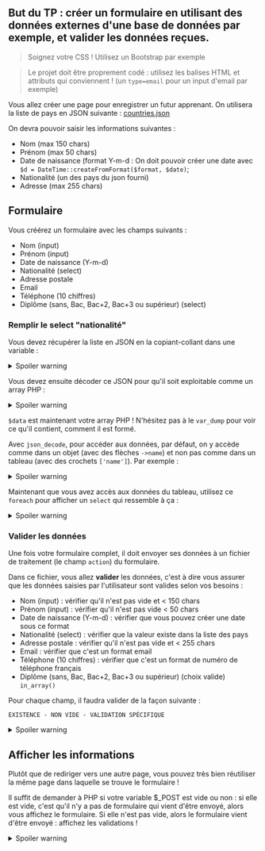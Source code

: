 ## But du TP : créer un formulaire en utilisant des données externes d'une base de données par exemple, et valider les données reçues.

> Soignez votre CSS ! Utilisez un Bootstrap par exemple

> Le projet doit être proprement codé : utilisez les balises HTML et attributs qui conviennent ! (un `type=email` pour un input d'email par exemple)

Vous allez créer une page pour enregistrer un futur apprenant.
On utilisera la liste de pays en JSON suivante : [countries.json](./countries.json)

On devra pouvoir saisir les informations suivantes :

- Nom   (max 150 chars)
- Prénom    (max 50 chars)
- Date de naissance (format Y-m-d : On doit pouvoir créer une date avec `$d = DateTime::createFromFormat($format, $date)`;
- Nationalité (un des pays du json fourni)
- Adresse (max 255 chars)

## Formulaire

Vous créérez un formulaire avec les champs suivants :

- Nom (input)
- Prénom (input)
- Date de naissance (Y-m-d)
- Nationalité (select)
- Adresse postale
- Email
- Téléphone (10 chiffres)
- Diplôme (sans, Bac, Bac+2, Bac+3 ou supérieur) (select)

### Remplir le select "nationalité"

Vous devez récupérer la liste en JSON en la copiant-collant dans une variable :

<details>
  <summary>Spoiler warning</summary>

```php
$json = '[{name: 'Austria', code: 'AT'}, etc. etc. etc, ...';
```

</details>

Vous devez ensuite décoder ce JSON pour qu'il soit exploitable comme un array PHP :

<details>
  <summary>Spoiler warning</summary>

```php
$data = json_decode($json);
```

</details>

`$data` est maintenant votre array PHP ! N'hésitez pas à le `var_dump` pour voir ce qu'il contient, comment il est formé.

Avec `json_decode`, pour accéder aux données, par défaut, on y accède comme dans un objet (avec des flèches `->name`) et non pas comme dans un tableau (avec des crochets `['name']`). Par exemple :

<details>
  <summary>Spoiler warning</summary>

```php
foreach($data as $d) {
    echo 'Pays : ' . $d->name;
    echo 'Code : ' . $d->code;
}
```

</details>

Maintenant que vous avez accès aux données du tableau, utilisez ce `foreach` pour afficher un `select` qui ressemble à ça :

<details>
  <summary>Spoiler warning</summary>

```html
<select name="country">
 <option value="AT">Austria</option>
 ...
</select>
```

</details>

### Valider les données

Une fois votre formulaire complet, il doit envoyer ses données à un fichier de traitement (le champ `action`) du formulaire.

Dans ce fichier, vous allez **valider** les données, c'est à dire vous assurer que les données saisies par l'utilisateur sont valides selon vos besoins :

- Nom (input) : vérifier qu'il n'est pas vide et < 150 chars
- Prénom (input) : vérifier qu'il n'est pas vide < 50 chars
- Date de naissance (Y-m-d) : vérifier que vous pouvez créer une date sous ce format
- Nationalité (select) : vérifier que la valeur existe dans la liste des pays
- Adresse postale : vérifier qu'il n'est pas vide et < 255 chars
- Email : vérifier que c'est un format email
- Téléphone (10 chiffres) : vérifier que c'est un format de numéro de téléphone français
- Diplôme (sans, Bac, Bac+2, Bac+3 ou supérieur) (choix valide) `in_array()`

Pour chaque champ, il faudra valider de la façon suivante :

`EXISTENCE - NON VIDE - VALIDATION SPÉCIFIQUE`

<details>
  <summary>Spoiler warning</summary>
Par exemple, pour nom : on teste si elle existe `isset()`, si elle est non vide `!empty()` et sa validation spécifique (demandée dans l'énoncé), qui est la taille : `strlen()`.

```php
if (isset($_POST['nom'] && !empty($_POST['nom']) && strlen($_POST['nom']) < 255) {
 echo "Le nom est valide : " . $_POST['nom'] . "<br>";
} 
```

### Valider un format de date

```php
if (DateTime::createFromFormat('Y-m-d', $_POST['date'])) {
    var_dump('Le format de date est valide');
}
```

### Valider un email

```php
if ( filter_var($email, FILTER_VALIDATE_EMAIL) ) {
    echo 'email valide';
}
```

### Valider un numéro de téléphone

```php
if ( preg_match("(0|(\\+33)|(0033))[1-9][0-9]{8}", $telephone ) ) {
    echo 'le telephone est valide';
}
```

</details>

## Afficher les informations

Plutôt que de rediriger vers une autre page, vous pouvez très bien réutiliser la même page dans laquelle se trouve le formulaire !

Il suffit de demander à PHP si votre variable $_POST est vide ou non : si elle est vide, c'est qu'il n'y a pas de formulaire qui vient d'être envoyé, alors vous affichez le formulaire. Si elle n'est pas vide, alors le formulaire vient d'être envoyé : affichez les validations !

<details>
  <summary>Spoiler warning</summary>
Exemple :

```php
<html>


<?php
// Si POST est vide, alors j'affiche le formulaire :
if (empty($_POST)) { 
?>
 <form>
 ...
 </form>
<?php
}
// Sinon, j'affiche les validations de formulaire qui se trouvaient d'habitude dans un autre fichier :
else {
if (isset($_POST['nom'] && !empty($_POST['nom']) && strlen($_POST['nom']) < 255) {
 echo "Le nom est valide : " . $_POST['nom'] . "<br>";
} 

// etc...

} ?>
</html>

```

</details>
